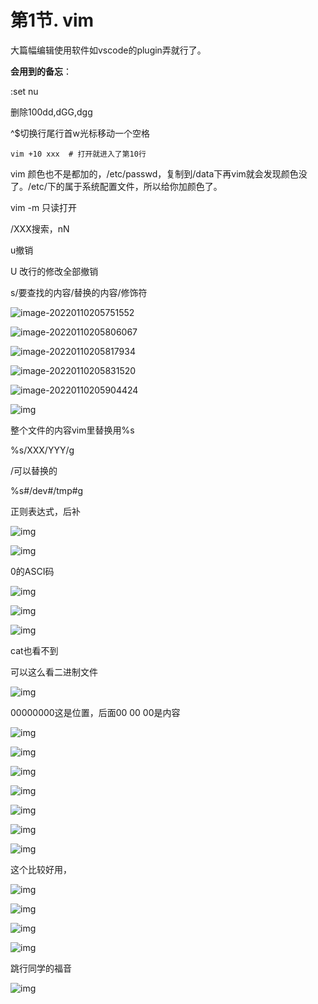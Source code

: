 # 第1节. vim

大篇幅编辑使用软件如vscode的plugin弄就行了。

 

**会用到的备忘**：

 

:set nu

删除100dd,dGG,dgg

^$切换行尾行首w光标移动一个空格

 

```
vim +10 xxx  # 打开就进入了第10行
```

vim 颜色也不是都加的，/etc/passwd，复制到/data下再vim就会发现颜色没了。/etc/下的属于系统配置文件，所以给你加颜色了。

vim -m 只读打开

/XXX搜索，nN

 

u撤销

U 改行的修改全部撤销

 

s/要查找的内容/替换的内容/修饰符





![image-20220110205751552](1-vim.assets/image-20220110205751552.png) 

![image-20220110205806067](1-vim.assets/image-20220110205806067.png) 

![image-20220110205817934](1-vim.assets/image-20220110205817934.png) 



![image-20220110205831520](1-vim.assets/image-20220110205831520.png) 

![image-20220110205904424](1-vim.assets/image-20220110205904424.png) 



![img](1-vim.assets/clip_image002.jpg)

 

整个文件的内容vim里替换用%s

%s/XXX/YYY/g

/可以替换的

%s#/dev#/tmp#g

 

 

 

正则表达式，后补

 

 

![img](1-vim.assets/clip_image004.jpg)

![img](1-vim.assets/clip_image006.jpg)

0的ASCI码

![img](1-vim.assets/clip_image008.jpg)

![img](1-vim.assets/clip_image010.jpg)

![img](1-vim.assets/clip_image012.jpg)

cat也看不到

可以这么看二进制文件

![img](1-vim.assets/clip_image014.jpg)

00000000这是位置，后面00 00 00是内容

![img](1-vim.assets/clip_image016.jpg)

![img](1-vim.assets/clip_image018.jpg)

![img](1-vim.assets/clip_image020.jpg)

![img](1-vim.assets/clip_image022.jpg)

 

![img](1-vim.assets/clip_image024.jpg)

 

![img](1-vim.assets/clip_image026.jpg)

 

![img](1-vim.assets/clip_image028.jpg)

这个比较好用，

![img](1-vim.assets/clip_image030.jpg)

![img](1-vim.assets/clip_image032.jpg)

![img](1-vim.assets/clip_image034.jpg)

 

![img](1-vim.assets/clip_image036.jpg)

跳行同学的福音

 

![img](1-vim.assets/clip_image038.jpg)

 

 

 
